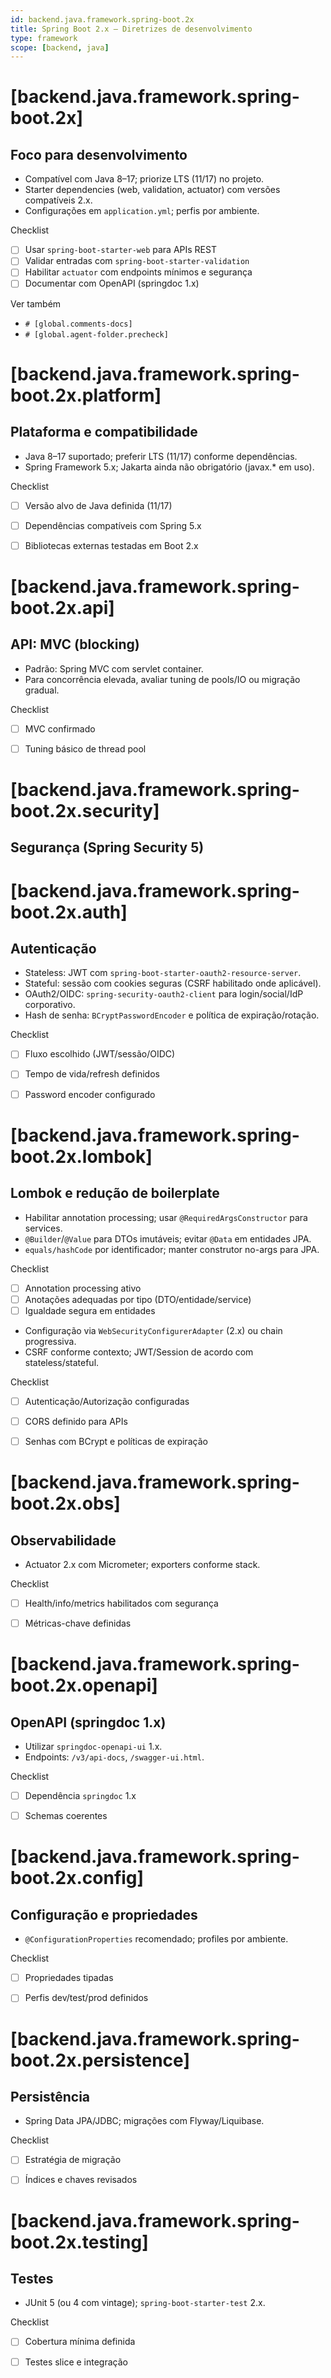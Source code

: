 ```yaml
---
id: backend.java.framework.spring-boot.2x
title: Spring Boot 2.x — Diretrizes de desenvolvimento
type: framework
scope: [backend, java]
---
```


# <!-- desc: Versão estável, ampla compatibilidade; ideal para projetos consolidados. -->
# [backend.java.framework.spring-boot.2x]
## Foco para desenvolvimento

- Compatível com Java 8–17; priorize LTS (11/17) no projeto.
- Starter dependencies (web, validation, actuator) com versões compatíveis 2.x.
- Configurações em `application.yml`; perfis por ambiente.

Checklist
- [ ] Usar `spring-boot-starter-web` para APIs REST
- [ ] Validar entradas com `spring-boot-starter-validation`
- [ ] Habilitar `actuator` com endpoints mínimos e segurança
- [ ] Documentar com OpenAPI (springdoc 1.x)

Ver também
- `# [global.comments-docs]`
- `# [global.agent-folder.precheck]`

# [backend.java.framework.spring-boot.2x.platform]
## Plataforma e compatibilidade

- Java 8–17 suportado; preferir LTS (11/17) conforme dependências.
- Spring Framework 5.x; Jakarta ainda não obrigatório (javax.* em uso).

Checklist
- [ ] Versão alvo de Java definida (11/17)
- [ ] Dependências compatíveis com Spring 5.x
- [ ] Bibliotecas externas testadas em Boot 2.x


# [backend.java.framework.spring-boot.2x.api]
## API: MVC (blocking)

- Padrão: Spring MVC com servlet container.
- Para concorrência elevada, avaliar tuning de pools/IO ou migração gradual.

Checklist
- [ ] MVC confirmado
- [ ] Tuning básico de thread pool


# [backend.java.framework.spring-boot.2x.security]
## Segurança (Spring Security 5)

# [backend.java.framework.spring-boot.2x.auth]
## Autenticação

- Stateless: JWT com `spring-boot-starter-oauth2-resource-server`.
- Stateful: sessão com cookies seguras (CSRF habilitado onde aplicável).
- OAuth2/OIDC: `spring-security-oauth2-client` para login/social/IdP corporativo.
- Hash de senha: `BCryptPasswordEncoder` e política de expiração/rotação.

Checklist
- [ ] Fluxo escolhido (JWT/sessão/OIDC)
- [ ] Tempo de vida/refresh definidos
- [ ] Password encoder configurado


# [backend.java.framework.spring-boot.2x.lombok]
## Lombok e redução de boilerplate

- Habilitar annotation processing; usar `@RequiredArgsConstructor` para services.
- `@Builder`/`@Value` para DTOs imutáveis; evitar `@Data` em entidades JPA.
- `equals/hashCode` por identificador; manter construtor no-args para JPA.

Checklist
- [ ] Annotation processing ativo
- [ ] Anotações adequadas por tipo (DTO/entidade/service)
- [ ] Igualdade segura em entidades

- Configuração via `WebSecurityConfigurerAdapter` (2.x) ou chain progressiva.
- CSRF conforme contexto; JWT/Session de acordo com stateless/stateful.

Checklist
- [ ] Autenticação/Autorização configuradas
- [ ] CORS definido para APIs
- [ ] Senhas com BCrypt e políticas de expiração


# [backend.java.framework.spring-boot.2x.obs]
## Observabilidade

- Actuator 2.x com Micrometer; exporters conforme stack.

Checklist
- [ ] Health/info/metrics habilitados com segurança
- [ ] Métricas-chave definidas


# [backend.java.framework.spring-boot.2x.openapi]
## OpenAPI (springdoc 1.x)

- Utilizar `springdoc-openapi-ui` 1.x.
- Endpoints: `/v3/api-docs`, `/swagger-ui.html`.

Checklist
- [ ] Dependência `springdoc` 1.x
- [ ] Schemas coerentes


# [backend.java.framework.spring-boot.2x.config]
## Configuração e propriedades

- `@ConfigurationProperties` recomendado; profiles por ambiente.

Checklist
- [ ] Propriedades tipadas
- [ ] Perfis dev/test/prod definidos


# [backend.java.framework.spring-boot.2x.persistence]
## Persistência

- Spring Data JPA/JDBC; migrações com Flyway/Liquibase.

Checklist
- [ ] Estratégia de migração
- [ ] Índices e chaves revisados


# [backend.java.framework.spring-boot.2x.testing]
## Testes

- JUnit 5 (ou 4 com vintage); `spring-boot-starter-test` 2.x.

Checklist
- [ ] Cobertura mínima definida
- [ ] Testes slice e integração

